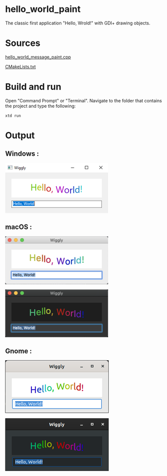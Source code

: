 # hello_world_paint

The classic first application "Hello, Wrold!" with GDI+ drawing objects.

# Sources

[hello_world_message_paint.cpp](hello_world_paint.cpp)

[CMakeLists.txt](CMakeLists.txt)

# Build and run

Open "Command Prompt" or "Terminal". Navigate to the folder that contains the project and type the following:

```shell
xtd run
```

# Output

## Windows :

![Screenshot](../../../docs/pictures/examples/hello_world_paint_w.png)

## macOS :

![Screenshot](../../../docs/pictures/examples/hello_world_paint_m.png)

![Screenshot](../../../docs/pictures/examples/hello_world_paint_md.png)

## Gnome :

![Screenshot](../../../docs/pictures/examples/hello_world_paint_g.png)

![Screenshot](../../../docs/pictures/examples/hello_world_paint_gd.png)
